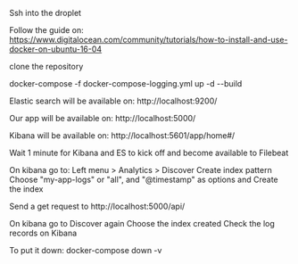 Ssh into the droplet

Follow the guide on:
https://www.digitalocean.com/community/tutorials/how-to-install-and-use-docker-on-ubuntu-16-04

clone the repository

docker-compose -f docker-compose-logging.yml up -d --build

Elastic search will be available on:
http://localhost:9200/

Our app will be available on:
http://localhost:5000/

Kibana will be available on:
http://localhost:5601/app/home#/

Wait 1 minute for Kibana and ES to kick off and become available to Filebeat

On kibana go to:
  Left menu > Analytics > Discover
  Create index pattern
  Choose "my-app-logs" or "all", and "@timestamp" as options and Create the index

Send a get request to http://localhost:5000/api/

On kibana go to Discover again
  Choose the index created
  Check the log records on Kibana

To put it down:
docker-compose down -v